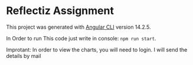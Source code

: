 # Reflectiz Assignment

This project was generated with [Angular CLI](https://github.com/angular/angular-cli) version 14.2.5.

In Order to run This code just write in console: `npm run start`.

Improtant: In order to view the charts, you will need to login. I will send the details by mail
